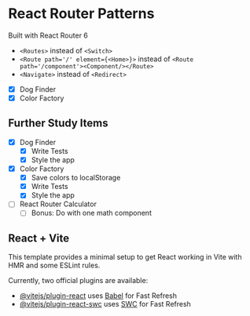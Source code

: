 React Router Patterns
=====================

Built with React Router 6
- `<Routes>` instead of `<Switch>`
- `<Route path='/' element={<Home>}>` instead of `<Route path='/component'><Component/></Route>`
- `<Navigate>` instead of `<Redirect>`

- [x] Dog Finder
- [x] Color Factory

## Further Study Items

- [x] Dog Finder
  - [x] Write Tests
  - [x] Style the app
- [x] Color Factory
  - [x] Save colors to localStorage
  - [x] Write Tests
  - [x] Style the app
- [ ] React Router Calculator
  - [ ] Bonus: Do with one math component

## React + Vite

This template provides a minimal setup to get React working in Vite with HMR and some ESLint rules.

Currently, two official plugins are available:

- [@vitejs/plugin-react](https://github.com/vitejs/vite-plugin-react/blob/main/packages/plugin-react/README.md) uses [Babel](https://babeljs.io/) for Fast Refresh
- [@vitejs/plugin-react-swc](https://github.com/vitejs/vite-plugin-react-swc) uses [SWC](https://swc.rs/) for Fast Refresh
